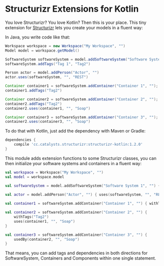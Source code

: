 # Structurizr Extensions for Kotlin

You love Structurizr? You love Kotlin? Then this is your place. This tiny extension for [Structurizr](https://structurizr.com/)
lets you create your models in a fluent way:

In Java, you write code like that:

```java
Workspace workspace = new Workspace("My Workspace", "")
Model model = workspace.getModel()

SoftwareSystem softwareSystem = model.addSoftwareSystem("Software System 1", "");
softwareSystem.addTags("Tag 1", "Tag2")

Person actor = model.addPerson("Actor", "")
actor.uses(softwareSystem, "", "REST")

Container container1 = softwareSystem.addContainer("Container 1", "");
container1.addTags("Tag2")

Container container2 = softwareSystem.addContainer("Container 2", "");
container2.addTags("Tag2")
container2.uses(container1, "", "Soap")

Container container3 = softwareSystem.addContainer("Container 3", "");
container2.uses(container3, "", "Soap")
```

To do that with Kotlin, just add the dependency with Maven or Gradle:

```groovy
dependencies {
    compile 'cc.catalysts.structurizr:structurizr-kotlin:1.2.0'
}
``` 

This module adds extension functions to some Structurizr classes, you can then initialize your software systems and containers in a fluent way:

```kotlin
val workspace = Workspace("My Workspace", "")
val model = workspace.model

val softwareSystem = model.addSoftwareSystem("Software System 1", "") { withTags("Tag 1", "Tag2") }
    
val actor = model.addPerson("Actor", "") { uses(softwareSystem, "", "REST") }

val container1 = softwareSystem.addContainer("Container 1", "") { withTags("Tag2") }

val container2 = softwareSystem.addContainer("Container 2", "") {
    withTags("Tag2")
    uses(container1, "", "Soap")
}

val container3 = softwareSystem.addContainer("Container 3", "") {
    usedBy(container2, "", "Soap")
}
``` 

That means, you can add tags and dependencies in both directions for SoftwareSystem, Containers and Components within one single statement. 
